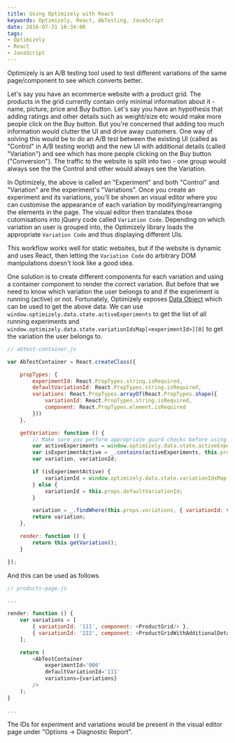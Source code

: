 ```yaml
---
title: Using Optimizely with React
keywords: Optimizely, React, AbTesting, JavaScript
date: 2016-07-31 16:34:00
tags:
- Optimizely
- React
- JavaScript
---
```


Optimizely is an A/B testing tool used to test different variations of the same page/component to see which converts better.

Let's say you have an ecommerce website with a product grid. The products in the grid currently contain only minimal information about it - name, picture, price and Buy button. Let's say you have an hypothesis that adding ratings and other details such as weight/size etc would make more people click on the Buy button. But you're concerned that adding too much information would clutter the UI and drive away customers. One way of solving this would be to do an A/B test between the existing UI (called as "Control" in A/B testing world) and the new UI with additional details (called "Variation") and see which has more people clicking on the Buy button ("Conversion"). The traffic to the website is split into two - one group would always see the the Control and other would always see the Variation.

In Optimizely, the above is called an "Experiment" and both "Control" and "Variation" are the experiment's "Variations". Once you create an experiment and its variations, you'll be shown an visual editor where you can customise the appearance of each variation by modifying/rearranging the elements in the page. The visual editor then translates those cutomisations into jQuery code called `Variation Code`. Depending on which variation an user is grouped into, the Optimizely library loads the appropriate `Variation Code` and thus displaying different UIs.

This workflow works well for static websites, but if the website is dynamic and uses React, then letting the `Variation Code` do arbitrary DOM manipulations doesn't look like a good idea.

One solution is to create different components for each variation and using a container component to render the correct variation. But before that we need to know which variation the user belongs to and if the experiment is running (active) or not. Fortunately, Optimizely exposes [Data Object](http://developers.optimizely.com/javascript/reference/#the-data-object) which can be used to get the above data. We can use `window.optimizely.data.state.activeExperiments` to get the list of all running experiments and `window.optimizely.data.state.variationIdsMap[<experimentId>][0]` to get the variation the user belongs to.

```javascript
// abtest-container.js

var AbTestContainer = React.createClass({

	propTypes: {
		experimentId: React.PropTypes.string.isRequired,
		defaultVariationId: React.PropTypes.string.isRequired,
		variations: React.PropTypes.arrayOf(React.PropTypes.shape({
			variationId: React.PropTypes.string.isRequired,
			component: React.PropTypes.element.isRequired
		}))
	},

	getVariation: function () {
		// Make sure you perform appropriate guard checks before using this in production!
		var activeExperiments = window.optimizely.data.state.activeExperiments;
		var isExperimentActive = _.contains(activeExperiments, this.props.experimentId);
		var variation, variationId;

		if (isExperimentActive) {
			variationId = window.optimizely.data.state.variationIdsMap[experimentId][0];
		} else {
			variationId = this.props.defaultVariationId;
		}

		variation = _.findWhere(this.props.variations, { variationId: variationId });
		return variation;
	},

	render: function () {
		return this.getVariation();
	}

});

```

And this can be used as follows

```javascript
// products-page.js

...

render: function () {
	var variations = [
		{ variationId: '111', component: <ProductGrid/> },
		{ variationId: '222', component: <ProductGridWithAdditionalDetails/> }
	];

	return (
		<AbTestContainer
			experimentId='000'
			defaultVariationId='111'
			variations={variations}
		/>
	);
}

...

```

The IDs for experiment and variations would be present in the visual editor page under "Options -> Diagnostic Report".
